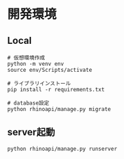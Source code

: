 # 開発環境
## Local
```
# 仮想環境作成
python -m venv env
source env/Scripts/activate

# ライブラリインストール
pip install -r requirements.txt

# database設定
python rhinoapi/manage.py migrate
```

## server起動
```
python rhinoapi/manage.py runserver
```
